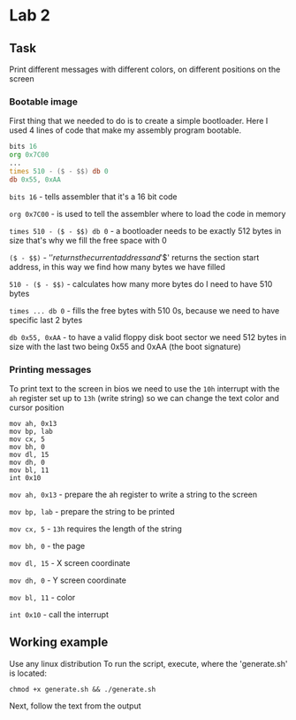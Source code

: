 # Lab 2

## Task
Print different messages with different colors, on different positions on the screen

### Bootable image
First thing that we needed to do is to create a simple bootloader.
Here I used 4 lines of code that make my assembly program bootable.
```asm
bits 16
org 0x7C00
...
times 510 - ($ - $$) db 0
db 0x55, 0xAA
```

`bits 16` - tells assembler that it's a 16 bit code

`org 0x7C00` - is used to tell the assembler where to load the code in memory

`times 510 - ($ - $$) db 0` - a bootloader needs to be exactly 512 bytes in size that's why we fill the free space with 0

`($ - $$)` - '$' returns the current address and '$$' returns the section start address, in this way we find how many bytes we have filled

`510 - ($ - $$)` - calculates how many more bytes do I need to have 510 bytes 

`times ... db 0` - fills the free bytes with 510 0s, because we need to have specific last 2 bytes

`db 0x55, 0xAA` - to have a valid floppy disk boot sector we need 512 bytes in size with the last two being 0x55 and 0xAA (the boot signature)

### Printing messages
To print text to the screen in bios we need to use the `10h` interrupt with the `ah` register set up to `13h` (write string) so we can change the text color and cursor position

```assembly
mov ah, 0x13
mov bp, lab 
mov cx, 5
mov bh, 0
mov dl, 15 
mov dh, 0
mov bl, 11 
int 0x10
```

`mov ah, 0x13` - prepare the ah register to write a string to the screen

`mov bp, lab` - prepare the string to be printed

`mov cx, 5` - `13h` requires the length of the string 

`mov bh, 0` - the page

`mov dl, 15` - X screen coordinate

`mov dh, 0` - Y screen coordinate

`mov bl, 11` - color

`int 0x10` - call the interrupt

## Working example
Use any linux distribution
To run the script, execute, where the 'generate.sh' is located:
```
chmod +x generate.sh && ./generate.sh
```
Next, follow the text from the output
